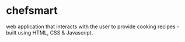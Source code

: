 # chefsmart
web application that interacts with the user to provide cooking recipes - built using HTML, CSS & Javascript. 
